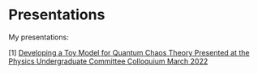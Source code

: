 # Presentations
My presentations:

[1] [Developing a Toy Model for Quantum Chaos Theory Presented at the Physics Undergraduate Committee Colloquium March 2022](https://github.com/yashanand2025/My-Presentations/blob/main/Entanglement%20Entropy%20of%20Bipartite%20System%20Under%20RRH%20Presentation%20PUC.pdf)
